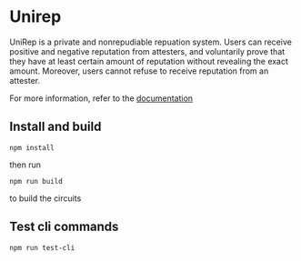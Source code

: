 # Unirep
UniRep is a private and nonrepudiable repuation system. Users can receive positive and negative reputation from attesters, and voluntarily prove that they have at least certain amount of reputation without revealing the exact amount. Moreover, users cannot refuse to receive reputation from an attester.

For more information, refer to the [documentation](https://vivi432.gitbook.io/unirep/)

## Install and build

```
npm install
```

then run

```
npm run build
``` 
to build the circuits

## Test cli commands

```
npm run test-cli
```